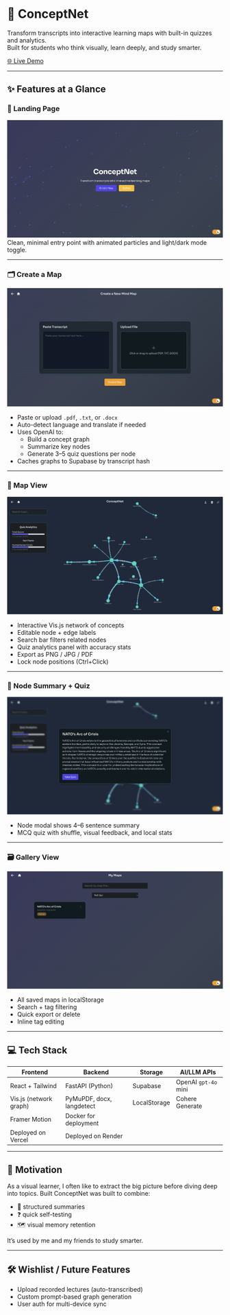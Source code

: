 # 🧠 ConceptNet

Transform transcripts into interactive learning maps with built-in quizzes and analytics.  
Built for students who think visually, learn deeply, and study smarter.

[🌐 Live Demo](https://conceptnet.vercel.app)

---

## ✨ Features at a Glance

### 🌟 Landing Page
![Landing Page](./screenshots/landing.png)  
Clean, minimal entry point with animated particles and light/dark mode toggle.

---

### 🗂️ Create a Map
![Create Map](./screenshots/newmap.png)

- Paste or upload `.pdf`, `.txt`, or `.docx`
- Auto-detect language and translate if needed
- Uses OpenAI to:
  - Build a concept graph
  - Summarize key nodes
  - Generate 3–5 quiz questions per node
- Caches graphs to Supabase by transcript hash

---

### 🧠 Map View
![Graph View](./screenshots/mapview.png)

- Interactive Vis.js network of concepts
- Editable node + edge labels
- Search bar filters related nodes
- Quiz analytics panel with accuracy stats
- Export as PNG / JPG / PDF
- Lock node positions (Ctrl+Click)

---

### 🧾 Node Summary + Quiz
![Quiz Modal](./screenshots/modal.png)

- Node modal shows 4–6 sentence summary
- MCQ quiz with shuffle, visual feedback, and local stats

---

### 🗃️ Gallery View
![Gallery](./screenshots/gallery.png)

- All saved maps in localStorage
- Search + tag filtering
- Quick export or delete
- Inline tag editing

---

## 💻 Tech Stack

| Frontend                | Backend                | Storage       | AI/LLM APIs           |
|-------------------------|------------------------|----------------|------------------------|
| React + Tailwind        | FastAPI (Python)       | Supabase       | OpenAI `gpt-4o` mini      |
| Vis.js (network graph)  | PyMuPDF, docx, langdetect | LocalStorage   | Cohere Generate        |
| Framer Motion           | Docker for deployment  |                |                        |
| Deployed on Vercel      | Deployed on Render     |                
---

## 🌱 Motivation
As a visual learner, I often like to extract the big picture before diving deep into topics.
Built ConceptNet was built to combine:
- 🧾 structured summaries
- ❓ quick self-testing
- 🗺️ visual memory retention

It’s used by me and my friends to study smarter.

---

## 🛠 Wishlist / Future Features
- Upload recorded lectures (auto-transcribed)
- Custom prompt-based graph generation
- User auth for multi-device sync
